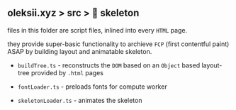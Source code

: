 ## oleksii.xyz > src > 📄 **skeleton**

files in this folder are script files, inlined into every `HTML` page.

they provide super-basic functionality to archieve `FCP` (first contentful paint) ASAP by building layout and animatable skeleton.

- `buildTree.ts` - reconstructs the `DOM` based on an `Object` based layout-tree provided by `.html` pages 

- `fontLoader.ts` - preloads fonts for compute worker

- `skeletonLoader.ts` - animates the skeleton
